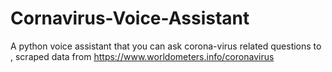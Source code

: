 # Cornavirus-Voice-Assistant
A python voice assistant that you can ask corona-virus related questions to , scraped data from https://www.worldometers.info/coronavirus
